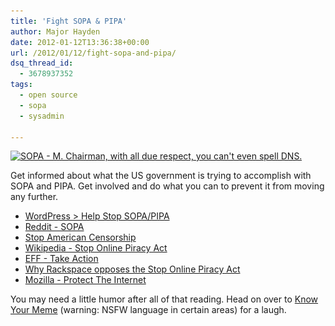 ```yaml
---
title: 'Fight SOPA & PIPA'
author: Major Hayden
date: 2012-01-12T13:36:38+00:00
url: /2012/01/12/fight-sopa-and-pipa/
dsq_thread_id:
  - 3678937352
tags:
  - open source
  - sopa
  - sysadmin

---
```

[<img src="/wp-content/uploads/2012/01/sopacantspelldns.jpg" alt="SOPA - M. Chairman, with all due respect, you can&#039;t even spell DNS." title="SOPA - M. Chairman, with all due respect, you can&#039;t even spell DNS." width="625" height="374" class="alignnone size-full wp-image-2817" srcset="/wp-content/uploads/2012/01/sopacantspelldns.jpg 625w, /wp-content/uploads/2012/01/sopacantspelldns-300x179.jpg 300w" sizes="(max-width: 625px) 100vw, 625px" />][1]

Get informed about what the US government is trying to accomplish with SOPA and PIPA. Get involved and do what you can to prevent it from moving any further.

  * [WordPress > Help Stop SOPA/PIPA][2]
  * [Reddit - SOPA][3]
  * [Stop American Censorship][4]
  * [Wikipedia - Stop Online Piracy Act][5]
  * [EFF - Take Action][6]
  * [Why Rackspace opposes the Stop Online Piracy Act][7]
  * [Mozilla - Protect The Internet][8]

You may need a little humor after all of that reading. Head on over to [Know Your Meme][9] (warning: NSFW language in certain areas) for a laugh.

 [1]: /wp-content/uploads/2012/01/sopacantspelldns.jpg
 [2]: http://wordpress.org/news/2012/01/help-stop-sopa-pipa/
 [3]: http://reddit.com/r/sopa
 [4]: http://americancensorship.org/
 [5]: http://en.wikipedia.org/wiki/Stop_Online_Piracy_Act
 [6]: https://action.eff.org/o/9042/p/dia/action/public/?action_KEY=8173
 [7]: http://www.rackspace.com/cloud/blog/2011/12/24/why-rackspace-opposes-the-%E2%80%9Cstop-online-piracy-act%E2%80%9D/
 [8]: http://www.mozilla.org/sopa/
 [9]: http://knowyourmeme.com/memes/events/protect-ip-act-stop-online-piracy-act
